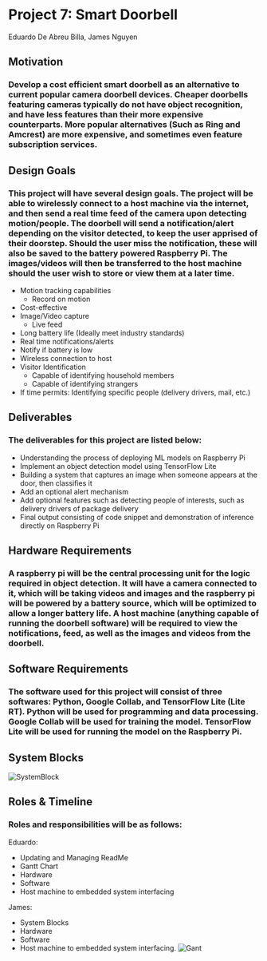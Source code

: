 # Project 7: Smart Doorbell
Eduardo De Abreu Billa, James Nguyen

## Motivation
### Develop a cost efficient smart doorbell as an alternative to current popular camera doorbell devices. Cheaper doorbells featuring cameras typically do not have object recognition, and have less features than their more expensive counterparts. More popular alternatives (Such as Ring and Amcrest) are more expensive, and sometimes even feature subscription services.

## Design Goals
### This project will have several design goals. The project will be able to wirelessly connect to a host machine via the internet, and then send a real time feed of the camera upon detecting motion/people. The doorbell will send a notification/alert depending on the visitor detected, to keep the user apprised of their doorstep. Should the user miss the notification, these will also be saved to the battery powered Raspberry Pi. The images/videos will then be transferred to the host machine should the user wish to store or view them at a later time.
* Motion tracking capabilities
  * Record on motion
* Cost-effective
* Image/Video capture
  * Live feed
* Long battery life (Ideally meet industry standards)
* Real time notifications/alerts
* Notify if battery is low
* Wireless connection to host
* Visitor Identification
  * Capable of identifying household members
  * Capable of identifying strangers
* If time permits: Identifying specific people (delivery drivers, mail, etc.)

## Deliverables
### The deliverables for this project are listed below: 
* Understanding the process of deploying ML models on Raspberry Pi
* Implement an object detection model using TensorFlow Lite
* Building a system that captures an image when someone appears at the door, then classifies it
* Add an optional alert mechanism
* Add optional features such as detecting people of interests, such as delivery drivers of package delivery
* Final output consisting of code snippet and demonstration of inference directly on Raspberry Pi

## Hardware Requirements
### A raspberry pi will be the central processing unit for the logic required in object detection. It will have a camera connected to it, which will be taking videos and images and the raspberry pi will be powered by a battery source, which will be optimized to allow a longer battery life. A host machine (anything capable of running the doorbell software) will be required to view the notifications, feed, as well as the images and videos from the doorbell.

## Software Requirements
### The software used for this project will consist of three softwares: Python, Google Collab, and TensorFlow Lite (Lite RT). Python will be used for programming and data processing. Google Collab will be used for training the model. TensorFlow Lite will be used for running the model on the Raspberry Pi.

## System Blocks
![SystemBlock](images/sysblock.png)
## Roles & Timeline
### Roles and responsibilities will be as follows:
Eduardo:
* Updating and Managing ReadMe
* Gantt Chart
* Hardware
* Software
* Host machine to embedded system interfacing

James:
* System Blocks
* Hardware
* Software
* Host machine to embedded system interfacing.
![Gant](images/gantt535.png)
